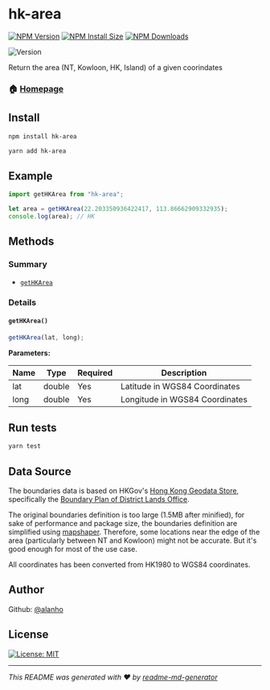 # hk-area

[![NPM Version][npm-version-image]][npm-url]
[![NPM Install Size][npm-install-size-image]][npm-install-size-url]
[![NPM Downloads][npm-downloads-image]][npm-downloads-url]

![Version](https://img.shields.io/badge/version-1.0.0-blue.svg?cacheSeconds=2592000)

Return the area (NT, Kowloon, HK, Island) of a given coorindates

### 🏠 [Homepage](https://github.com/alanho/hk-area)

## Install

```sh
npm install hk-area
```

```sh
yarn add hk-area
```

## Example

```javascript
import getHKArea from "hk-area";

let area = getHKArea(22.203350936422417, 113.86662909332935);
console.log(area); // HK
```

## Methods

### Summary

- [`getHKArea`](#gethkarea)

### Details

#### `getHKArea()`

```javascript
getHKArea(lat, long);
```

**Parameters:**

| Name | Type   | Required | Description                    |
| ---- | ------ | -------- | ------------------------------ |
| lat  | double | Yes      | Latitude in WGS84 Coordinates  |
| long | double | Yes      | Longitude in WGS84 Coordinates |

## Run tests

```sh
yarn test
```

## Data Source

The boundaries data is based on HKGov's [Hong Kong Geodata Store](https://geodata.gov.hk/), specifically the [Boundary Plan of District Lands Office](https://geodata.gov.hk/gs/view-dataset?uuid=1e11c0dd-e7bf-4607-a793-037788e9f95c&sidx=0).

The original boundaries definition is too large (1.5MB after minified), for sake of performance and package size, the boundaries definition are simplified using [mapshaper](https://mapshaper.org/). Therefore, some locations near the edge of the area (particularly between NT and Kowloon) might not be accurate. But it's good enough for most of the use case.

All coordinates has been converted from HK1980 to WGS84 coordinates.

## Author

Github: [@alanho](https://github.com/alanho)

## License

[![License: MIT](https://img.shields.io/badge/License-MIT-yellow.svg)](#)

---

_This README was generated with ❤️ by [readme-md-generator](https://github.com/kefranabg/readme-md-generator)_

[npm-downloads-image]: https://badgen.net/npm/dm/hk-area
[npm-downloads-url]: https://npmcharts.com/compare/hk-area?minimal=true
[npm-install-size-image]: https://badgen.net/packagephobia/install/hk-area
[npm-install-size-url]: https://packagephobia.com/result?p=hk-area
[npm-url]: https://npmjs.org/package/hk-area
[npm-version-image]: https://badgen.net/npm/v/hk-area

